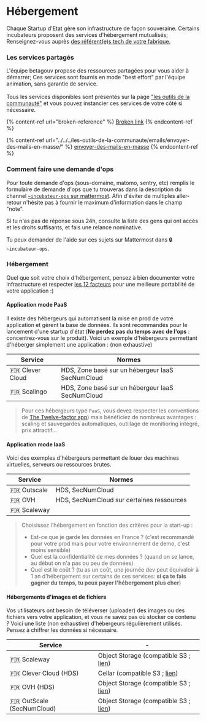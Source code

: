 # Hébergement

Chaque Startup d'Etat gère son infrastructure de façon souveraine. Certains incubateurs proposent des services d'hébergement mutualisés; Renseignez-vous auprès [des référent(e)s tech de votre fabrique.](../../gestion-au-quotidien/tech/liens-avec-les-referents-techs.md)

### Les services partagés

L'équipe betagouv propose des ressources partagées pour vous aider à démarrer; Ces services sont fournis en mode "best effort" par l'équipe animation, sans garantie de service.\
\
Tous les services disponibles sont présentés sur la page ["les outils de la communauté"](broken-reference) et vous pouvez instancier ces services de votre côté si nécessaire.

{% content-ref url="broken-reference" %}
[Broken link](broken-reference)
{% endcontent-ref %}

{% content-ref url="../../../les-outils-de-la-communaute/emails/envoyer-des-mails-en-masse/" %}
[envoyer-des-mails-en-masse](../../../les-outils-de-la-communaute/emails/envoyer-des-mails-en-masse/)
{% endcontent-ref %}

### Comment faire une demande d'ops

Pour toute demande d'ops (sous-domaine, matomo, sentry, etc) remplis le formulaire de demande d'ops que tu trouveras dans la description du channel [`~incubateur-ops` sur mattermost](https://mattermost.incubateur.net/betagouv/channels/incubateur-demandes-ops). Afin d'éviter de multiples aller-retour n'hésite pas à fournir le maximum d'information dans le champ "note".

Si tu n'as pas de réponse sous 24h, consulte la liste des gens qui ont accès et les droits suffisants, et fais une relance nominative.

Tu peux demander de l'aide sur ces sujets sur Mattermost dans 🔒`~incubateur-ops`.

### Hébergement

Quel que soit votre choix d'hébergement, pensez à bien documenter votre infrastructure et respecter [les 12 facteurs](https://12factor.net/fr/) pour une meilleure portabilité de votre application :)

#### Application mode PaaS

Il existe des hébergeurs qui automatisent la mise en prod de votre application et gèrent la base de données. Ils sont recommandés pour le lancement d'une startup d'état (**Ne perdez pas du temps avec de l'ops** : concentrez-vous sur le produit). Voici un exemple d'hébergeurs permettant d'héberger simplement une application : (non exhaustive)

| Service           | Normes                                           |
| ----------------- | ------------------------------------------------ |
| 🇫🇷 Clever Cloud | HDS, Zone basé sur un hébergeur IaaS SecNumCloud |
| 🇫🇷 Scalingo     | HDS, Zone basé sur un hébergeur IaaS SecNumCloud |

> Pour ces hébergeurs type `PaaS`, vous devez respecter les conventions de [The Twelve-factor app](https://12factor.net)) mais bénéficiez de nombreux avantages : scaling et sauvegardes automatiques, outillage de monitioring intégré, prix attractif...

#### Application mode IaaS

Voici des exemples d'hébergeurs permettant de louer des machines virtuelles, serveurs ou ressources brutes.

| Service       | Normes                                    |
| ------------- | ----------------------------------------- |
| 🇫🇷 Outscale | HDS, SecNumCloud                          |
| 🇫🇷 OVH      | HDS, SecNumCloud sur certaines ressources |
| 🇫🇷 Scaleway |                                           |

> Choisissez l'hébergement en fonction des critères pour la start-up :
>
> * Est-ce que je garde les données en France ? (c'est recommandé pour votre prod mais pour votre environnement de demo, c'est moins sensible)
> * Quel est la confidentialité de mes données ? (quand on se lance, au début on n'a pas ou peu de données)
> * Quel est le coût ? (tu as un coût, une journée dev peut équivaloir à 1 an d'hébergement sur certains de ces services: **si ça te fais gagner du temps, tu peux payer l'hébergement plus cher**)

#### Hébergements d'images et de fichiers

Vos utilisateurs ont besoin de téléverser (uploader) des images ou des fichiers vers votre application, et vous ne savez pas où stocker ce contenu ? Voici une liste (non exhaustive) d'hébergeurs régulièrement utilisés. Pensez à chiffrer les données si nécessaire.

| Service                     | -                                                                                                 |
| --------------------------- | ------------------------------------------------------------------------------------------------- |
| 🇫🇷 Scaleway               | Object Storage (compatible S3 ; [lien](https://www.scaleway.com/fr/object-storage/))              |
| 🇫🇷 Clever Cloud (HDS)     | Cellar (compatible S3 ; [lien](https://www.clever-cloud.com/cellar-s3-hosting/))                  |
| 🇫🇷 OVH (HDS)              | Object Storage (compatible S3 ; [lien](https://www.ovhcloud.com/en/public-cloud/object-storage/)) |
| 🇫🇷 OutScale (SecNumCloud) | Object Storage (compatible S3 ; [lien](https://fr.outscale.com/solutions-stockage-cloud/oos/))    |
